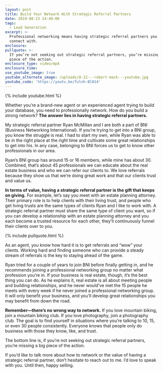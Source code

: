 ```yaml
---
layout: post
title: Build Your Network With Strategic Referral Partners
date: 2019-08-23 14:49:00
tags:
  - Lead Generation
excerpt: >-
  Professional networking means having strategic referral partners you can
  connect with.
enclosure:
pullquote: >-
  If you’re not seeking out strategic referral partners, you’re missing a big
  piece of the action.
enclosure_type: video/mp4
enclosure_time:
use_youtube_image: true
youtube_alternate_image: /uploads/8-22---robert-mack---youtube.jpg
youtube_code: 'https://youtu.be/fulnh-Bl814'
---
```


{% include youtube.html %}

Whether you’re a brand-new agent or an experienced agent trying to build your database, you need to professionally network. How do you build a strong network? **The answer lies in having strategic referral partners.&nbsp;**

My strategic referral partner Ryan McMillan and I are both a part of BNI (Business Networking International). If you’re trying to get into a BNI group, you know the struggle is real. I had to start my own, while Ryan was able to be in the right place at the right time and cultivate some great relationships to get into his. In any case, belonging to BNI forces us to get to know other professionals in our area.&nbsp;

Ryan’s BNI group has around 15 or 16 members, while mine has about 30. Combined, that’s about 45 professionals we can educate about the real estate business and who we can refer our clients to. We love referrals because they show us that we’re doing great work and that our clients trust and value us.&nbsp;

**In terms of value, having a strategic referral partner is the gift that keeps on giving.** For example, let’s say you meet with an estate planning attorney. Their primary role is to help clients with their living trust, and people who get living trusts are the same types of clients Ryan and I like to work with. A strategic referral partner must share the same type of client you want, so if you can develop a relationship with an estate planning attorney and you each become a trusted resource for each other, they’ll continuously funnel their clients over to you.&nbsp;

{% include pullquote.html %}

As an agent, you know how hard it is to get referrals and “wow” your clients. Working hard and finding someone who can provide a steady stream of referrals is the key to staying ahead of the game.

Ryan tried for a couple of years to join BNI before finally getting in, and he recommends joining a professional networking group no matter what profession you’re in. If your business is real estate, though, it’s the best thing you can do. As he explains it, real estate is all about meeting people and building relationships, and he never would’ve met the 15 people he meets with every week if he never joined a professional networking group. It will only benefit your business, and you’ll develop great relationships you may benefit from down the road.&nbsp;

**Remember—there’s no wrong way to network.** If you love mountain biking, join a mountain biking club. If you love photography, join a photography club. The goal is to find yourself in situations where you’re talking to 10, 15, or even 30 people consistently. Everyone knows that people only do business with those they know, like, and trust.&nbsp;

The bottom line is, if you’re not seeking out strategic referral partners, you’re missing a big piece of the action.

If you’d like to talk more about how to network or the value of having a strategic referral partner, don’t hesitate to reach out to me. I’d love to speak with you. Until then, happy selling.